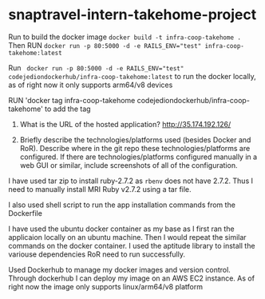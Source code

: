 # snaptravel-intern-takehome-project


Run to build the docker image
`docker build -t infra-coop-takehome . `
Then RUN
`docker run -p 80:5000 -d -e RAILS_ENV="test" infra-coop-takehome:latest`

Run
` docker run -p 80:5000 -d -e RAILS_ENV="test" codejediondockerhub/infra-coop-takehome:latest`
to run the docker locally, as of right now it only supports arm64/v8 devices

RUN
'docker tag infra-coop-takehome codejediondockerhub/infra-coop-takehome' to add the tag


1. What is the URL of the hosted application?
http://35.174.192.126/

2. Briefly describe the technologies/platforms used (besides Docker and RoR). Describe where in the git repo these technologies/platforms are configured. If there are technologies/platforms configured manually in a web GUI or similar, include screenshots of all of the configuration.

I have used tar zip to install ruby-2.7.2 as `rbenv` does not have 2.7.2. Thus I need to manually install MRI Ruby v2.7.2 using a tar file.

I also used shell script to run the app installation commands from the Dockerfile

I have used the ubuntu docker container as my base as I first ran the applicaion locally on an ubuntu machine. Then I would repeat the similar commands on the docker container. I used the aptitude library to install the variouse dependencies RoR need to run successfully.

Used Dockerhub to manage my docker images and version control. Through dockerhub I can deploy my image on an AWS EC2 instance. As of right now the image only supports linux/arm64/v8 platform

